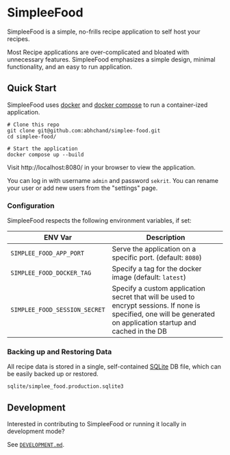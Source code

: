 # SimpleeFood

SimpleeFood is a simple, no-frills recipe application to self host your recipes.

Most Recipe applications are over-complicated and bloated with unnecessary features. SimpleeFood emphasizes a simple design, minimal functionality, and an easy to run application.

## Quick Start

SimpleeFood uses [docker](https://www.docker.com/get-started/) and [docker compose](https://docs.docker.com/compose/) to run a container-ized application.

```shell
# Clone this repo
git clone git@github.com:abhchand/simplee-food.git
cd simplee-food/
```

```shell
# Start the application
docker compose up --build
```

Visit http://localhost:8080/ in your browser to view the application.

You can log in with username `admin` and password `sekrit`. You can rename your user or add new users from the "settings" page.

### Configuration

SimpleeFood respects the following environment variables, if set:

ENV Var | Description
--- | ---
`SIMPLEE_FOOD_APP_PORT` | Serve the application on a specific port. (default: `8080`)
`SIMPLEE_FOOD_DOCKER_TAG` | Specify a tag for the docker image (default: `latest`)
`SIMPLEE_FOOD_SESSION_SECRET` | Specify a custom application secret that will be used to encrypt sessions. If none is specified, one will be generated on application startup and cached in the DB

### Backing up and Restoring Data

All recipe data is stored in a single, self-contained [SQLite](https://www.sqlite.org/index.html) DB file, which can be easily backed up or restored.

```
sqlite/simplee_food.production.sqlite3
```

## Development

Interested in contributing to SimpleeFood or running it locally in development mode?

See [`DEVELOPMENT.md`](DEVELOPMENT.md).
